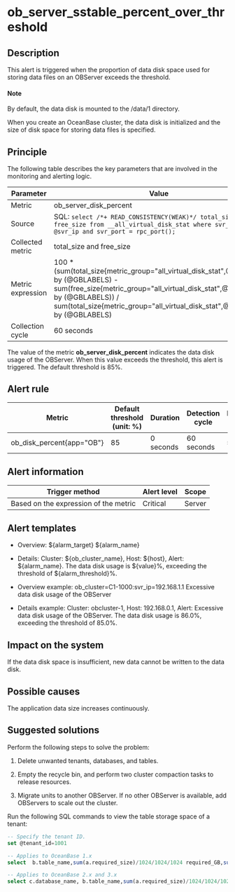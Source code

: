 ob_server_sstable_percent_over_threshold
=============================================================

**Description**
------------------------------------

This alert is triggered when the proportion of data disk space used for storing data files on an OBServer exceeds the threshold.

  <main id="notice" type='explain'>
    <h4>Note</h4>
    <p>By default, the data disk is mounted to the /data/1 directory.</p>
  </main>

When you create an OceanBase cluster, the data disk is initialized and the size of disk space for storing data files is specified.

Principle
------------------------------

The following table describes the key parameters that are involved in the monitoring and alerting logic.

|     Parameter     |                                                                                                                       Value                                                                                                                        |
|-------------------|----------------------------------------------------------------------------------------------------------------------------------------------------------------------------------------------------------------------------------------------------|
| Metric            | ob_server_disk_percent                                                                                                                                                                                                                             |
| Source            | SQL: ```select /*+ READ_CONSISTENCY(WEAK)*/ total_size, free_size from __all_virtual_disk_stat where svr_ip = @svr_ip and svr_port = rpc_port();```                                               |
| Collected metric  | total_size and free_size                                                                                                                                                                                                                           |
| Metric expression | 100 \* (sum(total_size{metric_group="all_virtual_disk_stat",@LABELS}) by (@GBLABELS) - sum(free_size{metric_group="all_virtual_disk_stat",@LABELS}) by (@GBLABELS)) / sum(total_size{metric_group="all_virtual_disk_stat",@LABELS}) by (@GBLABELS) |
| Collection cycle  | 60 seconds                                                                                                                                                                                                                                         |

The value of the metric **ob_server_disk_percent** indicates the data disk usage of the OBServer. When this value exceeds the threshold, this alert is triggered. The default threshold is 85%.

**Alert rule**
-----------------------------------

|          Metric           | Default threshold (unit: %) | Duration  | Detection cycle | Elimination cycle |
|---------------------------|-----------------------------|-----------|-----------------|-------------------|
| ob_disk_percent{app="OB"} | 85                          | 0 seconds | 60 seconds      | 5 minutes         |

**Alert information**
------------------------------------------

|            Trigger method             | Alert level | Scope  |
|---------------------------------------|-------------|--------|
| Based on the expression of the metric | Critical    | Server |

**Alert templates**
----------------------------------------

* Overview: \${alarm_target} \${alarm_name}

* Details: Cluster: \${ob_cluster_name}, Host: \${host}, Alert: \${alarm_name}. The data disk usage is \${value}%, exceeding the threshold of \${alarm_threshold}%.

* Overview example: ob_cluster=C1-1000:svr_ip=192.168.1.1 Excessive data disk usage of the OBServer

* Details example: Cluster: obcluster-1, Host: 192.168.0.1, Alert: Excessive data disk usage of the OBServer. The data disk usage is 86.0%, exceeding the threshold of 85.0%.

**Impact on the system**
---------------------------------------------

If the data disk space is insufficient, new data cannot be written to the data disk.

**Possible causes**
----------------------------------------

The application data size increases continuously.

**Suggested solutions**
--------------------------------------------

Perform the following steps to solve the problem:

1. Delete unwanted tenants, databases, and tables.

2. Empty the recycle bin, and perform two cluster compaction tasks to release resources.

3. Migrate units to another OBServer. If no other OBServer is available, add OBServers to scale out the cluster.

Run the following SQL commands to view the table storage space of a tenant:

```sql
-- Specify the tenant ID.
set @tenant_id=1001

-- Applies to OceanBase 1.x
select  b.table_name,sum(a.required_size)/1024/1024/1024 required_GB,sum(row_count) as rows from __all_meta_table a, __all_table b where a.table_id = b.table_id and a.zone = 'zone_name' and a.tenant_id = @tenant_id group by a.table_id order by required_GB desc;

-- Applies to OceanBase 2.x and 3.x
select c.database_name, b.table_name,sum(a.required_size)/1024/1024/1024  required_GB,sum(row_count)  as  rows  from  __all_virtual_meta_table  a inner join  __all_virtual_table  b on a.table_id=b.table_id inner join __all_virtual_database c on b.database_id=c.database_id where b.table_type<>5 and a.zone  =  'zone_name'  and  a.tenant_id  = @tenant_id group  by  a.table_id  order  by required_GB  desc;
```
